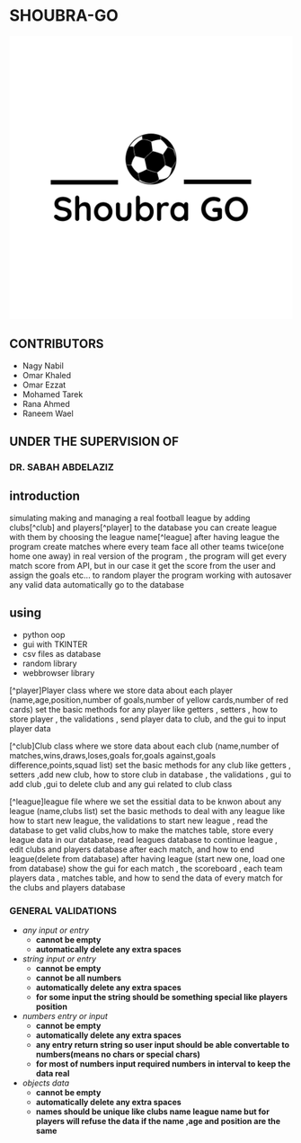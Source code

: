 # SHOUBRA-GO
![LOGO](https://github.com/nagy-nabil/SHOUBRA-GO/blob/main/Shoubra_GO-logos_black.png)
## **CONTRIBUTORS**
* Nagy Nabil
* Omar Khaled
* Omar Ezzat
* Mohamed Tarek
* Rana Ahmed
* Raneem Wael

## UNDER THE SUPERVISION OF
### DR. SABAH ABDELAZIZ

## introduction 
simulating making and managing a real football league
by adding clubs[^club] and players[^player] to the database you can create league with them by choosing the league name[^league]
after having league the program create matches where every team face all other teams twice(one home one away)
in real version of the program , the program will get every match score from API, but in our case it get the score from the user and assign the goals etc... to random player
the program working with autosaver any valid data automatically go to the database

## using
* python oop
* gui with TKINTER
* csv files as database
* random library
* webbrowser library

[^player]Player class where we store data about each player (name,age,position,number of goals,number of yellow cards,number of red cards)
set the basic methods for any player like getters , setters , how to store player , the validations , send player data to club, and the gui to input player data

[^club]Club class where we store data about each club (name,number of matches,wins,draws,loses,goals for,goals against,goals difference,points,squad list)
set the basic methods for any club like getters , setters ,add new club,  how to store club in database , the validations , gui to add club ,gui to delete club and any gui related to club class

[^league]league file where we set the essitial data to be knwon about any league (name,clubs list)
set the basic methods to deal with any league like how to start new league, the validations to start new league , read the database to get valid clubs,how to make the matches table, store every league data in our database, read leagues database to continue league , edit clubs and players database after each match, and how to end league(delete from database)
after having league (start new one, load one from database)
show the gui for each match , the scoreboard , each team players data , matches table, and how to send the data of every match for the clubs and players database

### GENERAL VALIDATIONS
* *any input or entry*
    * **cannot be empty**  
    * **automatically delete any extra spaces**
* *string input or entry*
    * **cannot be empty**
    * **cannot be all numbers**  
    * **automatically delete any extra spaces**
    * **for some input the string should be something special like players position**
* *numbers entry or input*
    * **cannot be empty**  
    * **automatically delete any extra spaces**
    * **any entry return string so user input should be able convertable to numbers(means no chars or special chars)**
    * **for most of numbers input required numbers in interval to keep the data real**
* *objects data*
    * **cannot be empty**  
    * **automatically delete any extra spaces**
    * **names should be unique like clubs name league name but for players will refuse the data if the name ,age and position are the same**
